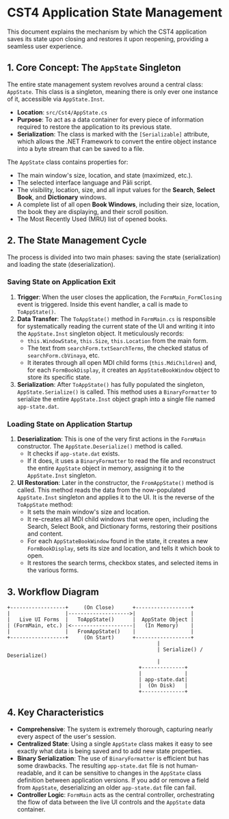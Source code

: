 # CST4 Application State Management

This document explains the mechanism by which the CST4 application saves its state upon closing and restores it upon reopening, providing a seamless user experience.

## 1. Core Concept: The `AppState` Singleton

The entire state management system revolves around a central class: `AppState`. This class is a singleton, meaning there is only ever one instance of it, accessible via `AppState.Inst`.

-   **Location**: `src/Cst4/AppState.cs`
-   **Purpose**: To act as a data container for every piece of information required to restore the application to its previous state.
-   **Serialization**: The class is marked with the `[Serializable]` attribute, which allows the .NET Framework to convert the entire object instance into a byte stream that can be saved to a file.

The `AppState` class contains properties for:
-   The main window's size, location, and state (maximized, etc.).
-   The selected interface language and Pāli script.
-   The visibility, location, size, and all input values for the **Search**, **Select Book**, and **Dictionary** windows.
-   A complete list of all open **Book Windows**, including their size, location, the book they are displaying, and their scroll position.
-   The Most Recently Used (MRU) list of opened books.

## 2. The State Management Cycle

The process is divided into two main phases: saving the state (serialization) and loading the state (deserialization).

### Saving State on Application Exit

1.  **Trigger**: When the user closes the application, the `FormMain_FormClosing` event is triggered. Inside this event handler, a call is made to `ToAppState()`.
2.  **Data Transfer**: The `ToAppState()` method in `FormMain.cs` is responsible for systematically reading the current state of the UI and writing it into the `AppState.Inst` singleton object. It meticulously records:
    -   `this.WindowState`, `this.Size`, `this.Location` from the main form.
    -   The text from `searchForm.txtSearchTerms`, the checked status of `searchForm.cbVinaya`, etc.
    -   It iterates through all open MDI child forms (`this.MdiChildren`) and, for each `FormBookDisplay`, it creates an `AppStateBookWindow` object to store its specific state.
3.  **Serialization**: After `ToAppState()` has fully populated the singleton, `AppState.Serialize()` is called. This method uses a `BinaryFormatter` to serialize the entire `AppState.Inst` object graph into a single file named `app-state.dat`.

### Loading State on Application Startup

1.  **Deserialization**: This is one of the very first actions in the `FormMain` constructor. The `AppState.Deserialize()` method is called.
    -   It checks if `app-state.dat` exists.
    -   If it does, it uses a `BinaryFormatter` to read the file and reconstruct the entire `AppState` object in memory, assigning it to the `AppState.Inst` singleton.
2.  **UI Restoration**: Later in the constructor, the `FromAppState()` method is called. This method reads the data from the now-populated `AppState.Inst` singleton and applies it to the UI. It is the reverse of the `ToAppState` method:
    -   It sets the main window's size and location.
    -   It re-creates all MDI child windows that were open, including the Search, Select Book, and Dictionary forms, restoring their positions and content.
    -   For each `AppStateBookWindow` found in the state, it creates a new `FormBookDisplay`, sets its size and location, and tells it which book to open.
    -   It restores the search terms, checkbox states, and selected items in the various forms.

## 3. Workflow Diagram

```
+------------------+     (On Close)      +------------------+
|                  |-------------------->|                  |
|   Live UI Forms  |   ToAppState()      |  AppState Object |
| (FormMain, etc.) |<--------------------|   (In Memory)    |
|                  |   FromAppState()    |                  |
+------------------+     (On Start)      +------------------+
                                                 |
                                                 | Serialize() / Deserialize()
                                                 |
                                           +--------------+
                                           |              |
                                           | app-state.dat|
                                           |  (On Disk)   |
                                           +--------------+
```

## 4. Key Characteristics

-   **Comprehensive**: The system is extremely thorough, capturing nearly every aspect of the user's session.
-   **Centralized State**: Using a single `AppState` class makes it easy to see exactly what data is being saved and to add new state properties.
-   **Binary Serialization**: The use of `BinaryFormatter` is efficient but has some drawbacks. The resulting `app-state.dat` file is not human-readable, and it can be sensitive to changes in the `AppState` class definition between application versions. If you add or remove a field from `AppState`, deserializing an older `app-state.dat` file can fail.
-   **Controller Logic**: `FormMain` acts as the central controller, orchestrating the flow of data between the live UI controls and the `AppState` data container.
